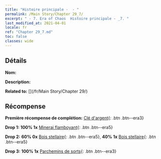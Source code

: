 ```yaml
---
title: "Histoire principale -  - "
permalink: /Main Story/Chapter 29_7/
excerpt: " - 7. Era of Chaos  Histoire principale - _7. "
last_modified_at: 2021-04-01
locale: fr
ref: "Chapter 29_7.md"
toc: false
classes: wide
---
```


## Détails

 **Nom:** 

 **Description:** 

 **Related to:** [](/fr/Main Story/Chapter 29/)

## Récompense

 **Première récompense de complétion:** [Clé d'argent](/fr/Items/con_693/){: .btn .btn--era3}

 **Drop 1:** **100% 1x** [Minerai flamboyant](/fr/Items/mat_96/){: .btn .btn--era5}

 **Drop 2:** **60% 0x** [Bois stellaire](/fr/Items/mat_90/){: .btn .btn--era5}, **40% 1x** [Bois stellaire](/fr/Items/mat_90/){: .btn .btn--era5}

 **Drop 3:** **100% 1x** [Parchemins de sorts](/fr/Items/con_694/){: .btn .btn--era3}

